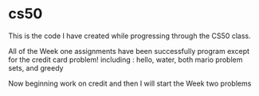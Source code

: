 # cs50

This is the code I have created while progressing through the CS50 class.

All of the Week one assignments have been successfully program except for the credit card problem!
	including : hello, water, both mario problem sets, and greedy


Now beginning work on credit and then I will start the Week two problems
